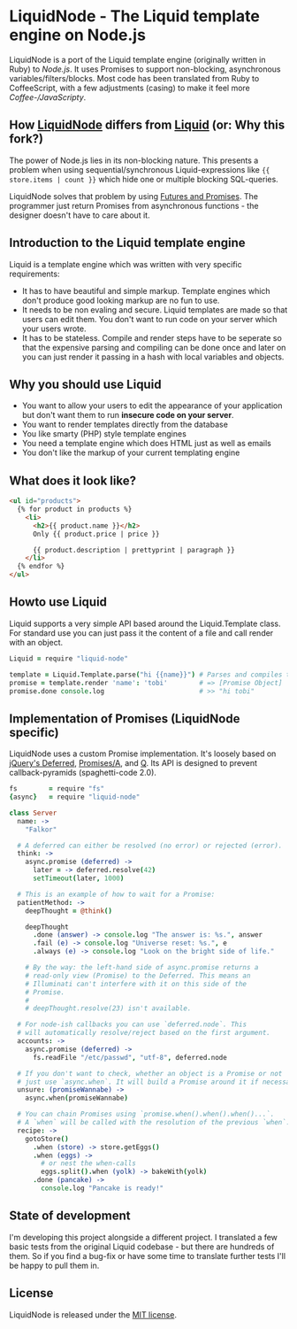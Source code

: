 # LiquidNode - The Liquid template engine on Node.js

LiquidNode is a port of the Liquid template engine (originally written in Ruby) to *Node.js*. It uses Promises to support non-blocking, asynchronous variables/filters/blocks. Most code has been translated from Ruby to CoffeeScript, with a few adjustments (casing) to make it feel more *Coffee-/JavaScripty*.

## How [LiquidNode](https://github.com/sirlantis/liquid-node) differs from [Liquid](https://github.com/Shopify/liquid/) (or: Why this fork?)

The power of Node.js lies in its non-blocking nature. This presents a problem when using sequential/synchronous Liquid-expressions like `{{ store.items | count }}` which hide one or multiple blocking SQL-queries.

LiquidNode solves that problem by using [Futures and Promises](http://en.wikipedia.org/wiki/Futures_and_promises). The programmer just return Promises from asynchronous functions - the designer doesn't have to care about it.

## Introduction to the Liquid template engine

Liquid is a template engine which was written with very specific requirements:

* It has to have beautiful and simple markup. Template engines which don't produce good looking markup are no fun to use.
* It needs to be non evaling and secure. Liquid templates are made so that users can edit them. You don't want to run code on your server which your users wrote.
* It has to be stateless. Compile and render steps have to be seperate so that the expensive parsing and compiling can be done once and later on you can just render it passing in a hash with local variables and objects.

## Why you should use Liquid

* You want to allow your users to edit the appearance of your application but don't want them to run **insecure code on your server**.
* You want to render templates directly from the database
* You like smarty (PHP) style template engines
* You need a template engine which does HTML just as well as emails
* You don't like the markup of your current templating engine

## What does it look like?

```html
<ul id="products">
  {% for product in products %}
    <li>
      <h2>{{ product.name }}</h2>
      Only {{ product.price | price }}

      {{ product.description | prettyprint | paragraph }}
    </li>
  {% endfor %}
</ul>
```

## Howto use Liquid

Liquid supports a very simple API based around the Liquid.Template class.
For standard use you can just pass it the content of a file and call render with an object.

```coffeescript
Liquid = require "liquid-node"

template = Liquid.Template.parse("hi {{name}}") # Parses and compiles the template
promise = template.render 'name': 'tobi'        # => [Promise Object]
promise.done console.log                        # >> "hi tobi"
```

## Implementation of Promises (LiquidNode specific)

LiquidNode uses a custom Promise implementation. It's loosely based on [jQuery's Deferred](http://api.jquery.com/category/deferred-object/), [Promises/A](http://wiki.commonjs.org/wiki/Promises/A), and [Q](https://github.com/kriskowal/q). Its API is designed to prevent callback-pyramids (spaghetti-code 2.0).

```coffeescript
fs        = require "fs"
{async}   = require "liquid-node"

class Server
  name: ->
    "Falkor"

  # A deferred can either be resolved (no error) or rejected (error).
  think: ->
    async.promise (deferred) ->
      later = -> deferred.resolve(42)
      setTimeout(later, 1000)

  # This is an example of how to wait for a Promise:
  patientMethod: ->
    deepThought = @think()

    deepThought
      .done (answer) -> console.log "The answer is: %s.", answer
      .fail (e) -> console.log "Universe reset: %s.", e
      .always (e) -> console.log "Look on the bright side of life."

    # By the way: the left-hand side of async.promise returns a
    # read-only view (Promise) to the Deferred. This means an
    # Illuminati can't interfere with it on this side of the
    # Promise.
    #
    # deepThought.resolve(23) isn't available.

  # For node-ish callbacks you can use `deferred.node`. This
  # will automatically resolve/reject based on the first argument.
  accounts: ->
    async.promise (deferred) ->
      fs.readFile "/etc/passwd", "utf-8", deferred.node

  # If you don't want to check, whether an object is a Promise or not
  # just use `async.when`. It will build a Promise around it if necessary.
  unsure: (promiseWannabe) ->
    async.when(promiseWannabe)

  # You can chain Promises using `promise.when().when().when()...`.
  # A `when` will be called with the resolution of the previous `when`.
  recipe: ->
    gotoStore()
      .when (store) -> store.getEggs()
      .when (eggs) ->
        # or nest the when-calls
        eggs.split().when (yolk) -> bakeWith(yolk)
      .done (pancake) ->
        console.log "Pancake is ready!"
```

## State of development

I'm developing this project alongside a different project. I translated a few basic tests from the original Liquid codebase - but there are hundreds of them. So if you find a bug-fix or have some time to translate further tests I'll be happy to pull them in.

## License

LiquidNode is released under the [MIT license](http://www.opensource.org/licenses/MIT).
